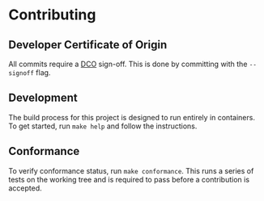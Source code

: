 # Contributing

## Developer Certificate of Origin

All commits require a [DCO](https://developercertificate.org/) sign-off.
This is done by committing with the `--signoff` flag.

## Development

The build process for this project is designed to run entirely in containers.
To get started, run `make help` and follow the instructions.

## Conformance

To verify conformance status, run `make conformance`.
This runs a series of tests on the working tree and is required to pass before a contribution is accepted.
